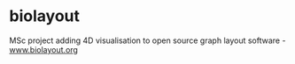 biolayout
=========

MSc project adding 4D visualisation to open source graph layout software - www.biolayout.org
